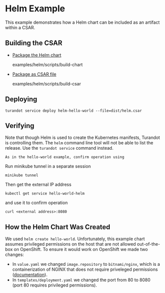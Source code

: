 Helm Example
============

This example demonstrates how a Helm chart can be included as an artifact within a CSAR.


Building the CSAR
-----------------

* [Package the Helm chart](scripts/build-chart)

    examples/helm/scripts/build-chart

* [Package as CSAR file](scripts/build-csar)

    examples/helm/scripts/build-csar


Deploying
---------

    turandot service deploy helm-hello-world --file=dist/helm.csar

Verifying
---------
Note that though Helm is used to create the Kubernetes manifests, Turandot is controlling them.
The `helm` command line tool will not be able to list the release. Use the `turandot service` command
instead.

    As in the hello-world example, confirm operation using

  Run minikube tunnel in a separate session

    minikube tunnel

Then get the external IP address

    kubectl get service hello-world-helm

and use it to confirm operation

    curl <external address>:8080

How the Helm Chart Was Created
------------------------------

We used `helm create hello-world`. Unfortunately, this example chart assumes privileged permissions on
the host that are not allowed out-of-the-box on OpenShift. To ensure it would work on OpenShift we
made two changes:

* In `value.yaml` we changed `image.repository` to `bitnami/nginx`, which is a containerization of NGINX
  that does not require priveleged permissions
  ([documentation](https://hub.docker.com/r/bitnami/nginx)).
* In `templates/deployment.yaml` we changed the port from 80 to 8080 (port 80 requires privileged
  permissions).
